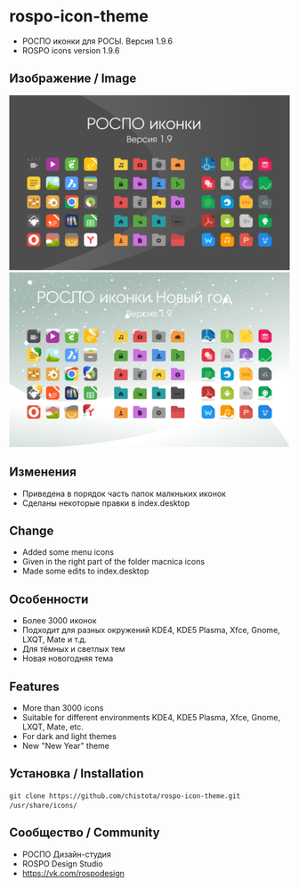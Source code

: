 rospo-icon-theme
===============

* РОСПО иконки для РОСЫ. Версия 1.9.6
* ROSPO icons version 1.9.6

## Изображение / Image

![Screenshot](screenshot.svg)
![Screenshot](screenshot1.svg)

## Изменения

* Приведена в порядок часть папок малкньких иконок
* Сделаны некоторые правки в index.desktop

## Change

* Added some menu icons 
* Given in the right part of the folder macnica icons
* Made some edits to index.desktop

## Особенности

* Более 3000 иконок
* Подходит для разных окружений KDE4, KDE5 Plasma, Xfce, Gnome, LXQT, Mate и т.д.
* Для тёмных и светлых тем
* Новая новогодняя тема

## Features

* More than 3000 icons
* Suitable for different environments KDE4, KDE5 Plasma, Xfce, Gnome, LXQT, Mate, etc.
* For dark and light themes
* New "New Year" theme

## Установка / Installation

`git clone https://github.com/chistota/rospo-icon-theme.git /usr/share/icons/`

## Сообщество / Community
* РОСПО Дизайн-студия
* ROSPO Design Studio
* https://vk.com/rospodesign



